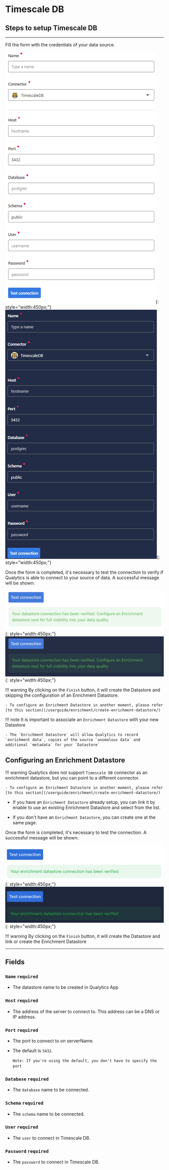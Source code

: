 # Timescale DB

## Steps to setup Timescale DB

---
Fill the form with the credentials of your data source.

![Screenshot](../assets/datastores/timescale-db/create-datastore-light.png#only-light){: style="width:450px;"}
![Screenshot](../assets/datastores/timescale-db/create-datastore-dark.png#only-dark){: style="width:450px;"}

Once the form is completed, it's necessary to test the connection to verify if Qualytics is able to connect to your source of data. A successful message will be shown:

![Screenshot](../assets/datastores/test-connection/test-connection-light.png#only-light){: style="width:450px;"}
![Screenshot](../assets/datastores/test-connection/test-connection-dark.png#only-dark){: style="width:450px;"}

!!! warning 
    By clicking on the `Finish` button, it will create the Datastore and skipping the configuration of an Enrichment Datastore.

    - To configure an Enrichment Datastore in another moment, please refer [to this section](/userguide/enrichment/create-enrichment-datastore/)

!!! note 
    It is important to associate an `Enrichment Datastore` with your new Datastore

    - The `Enrichment Datastore` will allow Qualytics to record `enrichment data`, copies of the source `anomalous data` and additional `metadata` for your `Datastore`

## Configuring an Enrichment Datastore


!!! warning 
    Qualytics does not support `Timescale DB` connector as an enrichment datastore, but you can point to a different connector.

    - To configure an Enrichment Datastore in another moment, please refer [to this section](/userguide/enrichment/create-enrichment-datastore/)

- If you have an `Enrichment Datastore` already setup, you can link it by enable to use an existing Enrichment Datastore and select from the list.

- If you don't have an `Enrichment Datastore`, you can create one at the same page.

Once the form is completed, it's necessary to test the connection. A successful message will be shown:

![Screenshot](../assets/enrichment/test-connection-light.png#only-light){: style="width:450px;"}
![Screenshot](../assets/enrichment/test-connection-dark.png#only-dark){: style="width:450px;"}

!!! warning 
    By clicking on the `Finish` button, it will create the Datastore and link or create the Enrichment Datastore
    
---
## Fields
### `Name` <spam id='required'>`required`</spam>

* The datastore name  to be created in Qualytics App

### `Host` <spam id='required'>`required`</spam>

* The address of the server to connect to. This address can be a DNS or IP address.

### `Port` <spam id='required'>`required`</spam>

* The port to connect to on serverName. 
* The default is `5432`. 

    `Note: If you're using the default, you don't have to specify the port`

### `Database` <spam id='required'>`required`</spam>

* The `database` name to be connected.

### `Schema` <spam id='required'>`required`</spam>

* The `schema` name to be connected.

### `User` <spam id='required'>`required`</spam>

* The `user` to connect in Timescale DB.

### `Password` <spam id='required'>`required`</spam>

* The `password` to connect in Timescale DB.
